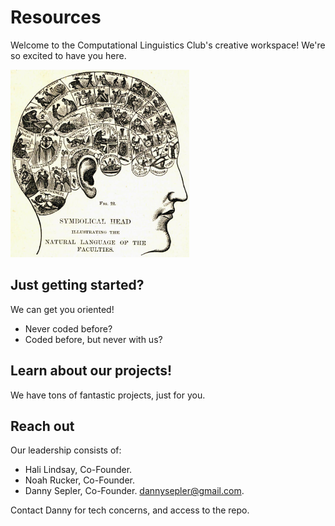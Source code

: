 # Resources

Welcome to the Computational Linguistics Club's creative workspace! We're so excited to have you here.

<img src="images/symbolic-head.jpg" alt="TopImg" height="300px">

## Just getting started?

We can get you oriented!

- Never coded before?
- Coded before, but never with us?

## Learn about our projects!

We have tons of fantastic projects, just for you.

## Reach out

Our leadership consists of:

 - Hali Lindsay, Co-Founder.
 - Noah Rucker, Co-Founder.
 - Danny Sepler, Co-Founder. dannysepler@gmail.com.

Contact Danny for tech concerns, and access to the repo.